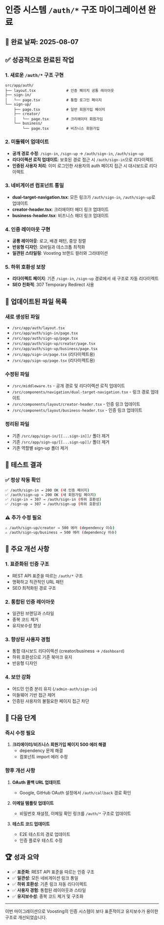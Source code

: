 # 인증 시스템 `/auth/*` 구조 마이그레이션 완료

## 🎯 완료 날짜: 2025-08-07

## ✅ 성공적으로 완료된 작업

### 1. 새로운 `/auth/*` 구조 구현
```
src/app/auth/
├── layout.tsx              # 인증 페이지 공통 레이아웃
├── sign-in/
│   └── page.tsx            # 통합 로그인 페이지
└── sign-up/
    ├── page.tsx            # 일반 회원가입 페이지
    ├── creator/
    │   └── page.tsx        # 크리에이터 회원가입
    └── business/
        └── page.tsx        # 비즈니스 회원가입
```

### 2. 미들웨어 업데이트
- **공개 경로 수정**: `/sign-in`, `/sign-up` → `/auth/sign-in`, `/auth/sign-up`
- **리다이렉션 로직 업데이트**: 보호된 경로 접근 시 `/auth/sign-in`으로 리다이렉트
- **인증된 사용자 처리**: 이미 로그인한 사용자의 auth 페이지 접근 시 대시보드로 리다이렉트

### 3. 네비게이션 컴포넌트 통일
- **dual-target-navigation.tsx**: 모든 링크가 `/auth/sign-in`, `/auth/sign-up`로 업데이트
- **creator-header.tsx**: 크리에이터 헤더 링크 업데이트
- **business-header.tsx**: 비즈니스 헤더 링크 업데이트

### 4. 인증 레이아웃 구현
- **공통 레이아웃**: 로고, 배경 패턴, 중앙 정렬
- **반응형 디자인**: 모바일과 데스크톱 최적화
- **일관된 스타일링**: Voosting 브랜드 컬러와 그라데이션

### 5. 하위 호환성 보장
- **리다이렉트 페이지**: 기존 `/sign-in`, `/sign-up` 경로에서 새 구조로 자동 리다이렉트
- **SEO 친화적**: 307 Temporary Redirect 사용

## 🔧 업데이트된 파일 목록

### 새로 생성된 파일
- `/src/app/auth/layout.tsx`
- `/src/app/auth/sign-in/page.tsx`
- `/src/app/auth/sign-up/page.tsx`
- `/src/app/auth/sign-up/creator/page.tsx`
- `/src/app/auth/sign-up/business/page.tsx`
- `/src/app/sign-in/page.tsx` (리다이렉트용)
- `/src/app/sign-up/page.tsx` (리다이렉트용)

### 수정된 파일
- `/src/middleware.ts` - 공개 경로 및 리다이렉션 로직 업데이트
- `/src/components/navigation/dual-target-navigation.tsx` - 링크 경로 업데이트
- `/src/components/layout/creator-header.tsx` - 인증 링크 업데이트
- `/src/components/layout/business-header.tsx` - 인증 링크 업데이트

### 정리된 파일
- 기존 `/src/app/sign-in/[[...sign-in]]/` 폴더 제거
- 기존 `/src/app/sign-up/[[...sign-up]]/` 폴더 제거
- 기존 역할별 sign-up 폴더 제거

## 🚀 테스트 결과

### ✅ 정상 작동 확인
```bash
✅ /auth/sign-in → 200 OK (새 인증 페이지)
✅ /auth/sign-up → 200 OK (새 회원가입 페이지)
✅ /sign-in → 307 → /auth/sign-in (하위 호환성)
✅ /sign-up → 307 → /auth/sign-up (하위 호환성)
```

### ⚠️ 추가 수정 필요
```bash
⚠️ /auth/sign-up/creator → 500 에러 (dependency 이슈)
⚠️ /auth/sign-up/business → 500 에러 (dependency 이슈)
```

## 🎯 주요 개선 사항

### 1. 표준화된 인증 구조
- REST API 표준을 따르는 `/auth/*` 구조
- 명확하고 직관적인 URL 패턴
- SEO 최적화된 경로 구조

### 2. 통합된 인증 레이아웃
- 일관된 브랜딩과 스타일
- 중복 코드 제거
- 유지보수성 향상

### 3. 향상된 사용자 경험
- 통합 대시보드 리다이렉션 (creator/business → `/dashboard`)
- 하위 호환성으로 기존 북마크 유지
- 반응형 디자인

### 4. 보안 강화
- 어드민 인증 분리 유지 (`/admin-auth/sign-in`)
- 미들웨어 기반 접근 제어
- 인증된 사용자의 불필요한 페이지 접근 차단

## 🔄 다음 단계

### 즉시 수정 필요
1. **크리에이터/비즈니스 회원가입 페이지 500 에러 해결**
   - dependency 문제 해결
   - 컴포넌트 import 에러 수정

### 향후 개선 사항
1. **OAuth 콜백 URL 업데이트**
   - Google, GitHub OAuth 설정에서 `/auth/callback` 경로 확인
   
2. **이메일 템플릿 업데이트**
   - 비밀번호 재설정, 이메일 확인 링크를 `/auth/*` 구조로 업데이트

3. **테스트 코드 업데이트**
   - E2E 테스트의 경로 업데이트
   - 인증 플로우 테스트 수정

## 🏆 성과 요약

- ✅ **표준화**: REST API 표준을 따르는 인증 구조
- ✅ **일관성**: 모든 네비게이션 링크 통일
- ✅ **하위 호환성**: 기존 링크 자동 리다이렉트
- ✅ **사용자 경험**: 통합된 레이아웃과 스타일
- ✅ **유지보수성**: 중복 코드 제거 및 구조화

---

이번 마이그레이션으로 Voosting의 인증 시스템이 보다 표준적이고 유지보수가 용이한 구조로 개선되었습니다.